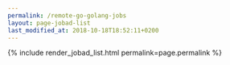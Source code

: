 ```yaml
---
permalink: /remote-go-golang-jobs
layout: page-jobad-list
last_modified_at: 2018-10-18T18:52:11+0200
---
```

{% include render_jobad_list.html permalink=page.permalink %}
